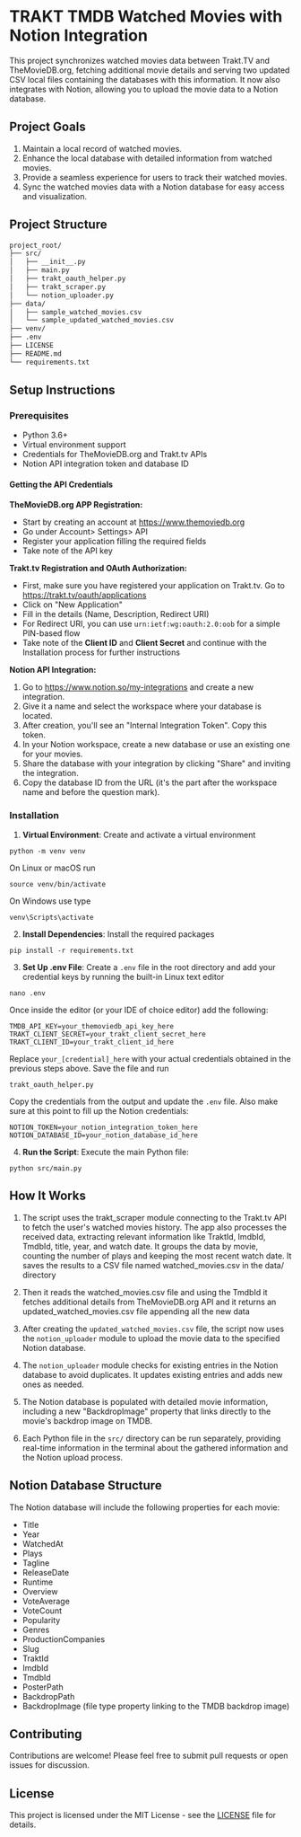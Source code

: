 # TRAKT TMDB Watched Movies with Notion Integration

This project synchronizes watched movies data between Trakt.TV and TheMovieDB.org, fetching additional movie details and serving two updated CSV local files containing the databases with this information. It now also integrates with Notion, allowing you to upload the movie data to a Notion database.

## Project Goals

1. Maintain a local record of watched movies.
2. Enhance the local database with detailed information from watched movies.
3. Provide a seamless experience for users to track their watched movies.
4. Sync the watched movies data with a Notion database for easy access and visualization.

## Project Structure

```bash
project_root/
├── src/
│   ├── __init__.py
│   ├── main.py
│   ├── trakt_oauth_helper.py
│   ├── trakt_scraper.py
│   └── notion_uploader.py
├── data/
│   ├── sample_watched_movies.csv
│   └── sample_updated_watched_movies.csv
├── venv/
├── .env
├── LICENSE
├── README.md
└── requirements.txt
```

## Setup Instructions

### Prerequisites

- Python 3.6+
- Virtual environment support
- Credentials for TheMovieDB.org and Trakt.tv APIs
- Notion API integration token and database ID

#### Getting the API Credentials

__TheMovieDB.org APP Registration:__

- Start by creating an account at <https://www.themoviedb.org>
- Go under Account> Settings> API
- Register your application filling the required fields
- Take note of the API key

__Trakt.tv Registration and OAuth Authorization:__

- First, make sure you have registered your application on Trakt.tv. Go to <https://trakt.tv/oauth/applications>
- Click on "New Application"
- Fill in the details (Name, Description, Redirect URI)
- For Redirect URI, you can use `urn:ietf:wg:oauth:2.0:oob` for a simple PIN-based flow
- Take note of the **Client ID** and **Client Secret** and continue with the Installation process for further instructions

__Notion API Integration:__

1. Go to https://www.notion.so/my-integrations and create a new integration.
2. Give it a name and select the workspace where your database is located.
3. After creation, you'll see an "Internal Integration Token". Copy this token.
4. In your Notion workspace, create a new database or use an existing one for your movies.
5. Share the database with your integration by clicking "Share" and inviting the integration.
6. Copy the database ID from the URL (it's the part after the workspace name and before the question mark).

### Installation

1. __Virtual Environment__: Create and activate a virtual environment

```
python -m venv venv
```
On Linux or macOS run
```
source venv/bin/activate
```
On Windows use type
```
venv\Scripts\activate
```

2. __Install Dependencies__: Install the required packages

```
pip install -r requirements.txt
```

3. __Set Up .env File__: Create a `.env` file in the root directory and add your credential keys by running the built-in Linux text editor

```
nano .env
```
Once inside the editor (or your IDE of choice editor) add the following:

```text
TMDB_API_KEY=your_themoviedb_api_key_here
TRAKT_CLIENT_SECRET=your_trakt_client_secret_here
TRAKT_CLIENT_ID=your_trakt_client_id_here
```
Replace `your_[credential]_here` with your actual credentials obtained in the previous steps above. Save the file and run 

```
trakt_oauth_helper.py
```
Copy the credentials from the output and update the `.env` file. Also make sure at this point to fill up the Notion credentials:

```text
NOTION_TOKEN=your_notion_integration_token_here
NOTION_DATABASE_ID=your_notion_database_id_here
```

4. __Run the Script__: Execute the main Python file:

```
python src/main.py
```

## How It Works

1. The script uses the trakt_scraper module connecting to the Trakt.tv API to fetch the user's watched movies history. The app also processes the received data, extracting relevant information like TraktId, ImdbId, TmdbId, title, year, and watch date. It groups the data by movie, counting the number of plays and keeping the most recent watch date. It saves the results to a CSV file named watched_movies.csv in the data/ directory

2. Then it reads the watched_movies.csv file and using the TmdbId it fetches additional details from TheMovieDB.org API and it returns an updated_watched_movies.csv file appending all the new data

3. After creating the `updated_watched_movies.csv` file, the script now uses the `notion_uploader` module to upload the movie data to the specified Notion database.

4. The `notion_uploader` module checks for existing entries in the Notion database to avoid duplicates. It updates existing entries and adds new ones as needed.

5. The Notion database is populated with detailed movie information, including a new "BackdropImage" property that links directly to the movie's backdrop image on TMDB.

6. Each Python file in the `src/` directory can be run separately, providing real-time information in the terminal about the gathered information and the Notion upload process.

## Notion Database Structure

The Notion database will include the following properties for each movie:

- Title
- Year
- WatchedAt
- Plays
- Tagline
- ReleaseDate
- Runtime
- Overview
- VoteAverage
- VoteCount
- Popularity
- Genres
- ProductionCompanies
- Slug
- TraktId
- ImdbId
- TmdbId
- PosterPath
- BackdropPath
- BackdropImage (file type property linking to the TMDB backdrop image)

## Contributing

Contributions are welcome! Please feel free to submit pull requests or open issues for discussion.

## License

This project is licensed under the MIT License - see the [LICENSE](LICENSE) file for details.
